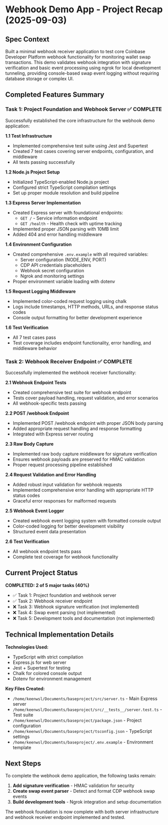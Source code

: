 # Webhook Demo App - Project Recap (2025-09-03)

## Spec Context

Built a minimal webhook receiver application to test core Coinbase Developer Platform webhook functionality for monitoring wallet swap transactions. This demo validates webhook integration with signature verification and basic event processing using ngrok for local development tunneling, providing console-based swap event logging without requiring database storage or complex UI.

## Completed Features Summary

### Task 1: Project Foundation and Webhook Server ✅ COMPLETE

Successfully established the core infrastructure for the webhook demo application:

**1.1 Test Infrastructure**
- Implemented comprehensive test suite using Jest and Supertest
- Created 7 test cases covering server endpoints, configuration, and middleware
- All tests passing successfully

**1.2 Node.js Project Setup**
- Initialized TypeScript-enabled Node.js project
- Configured strict TypeScript compilation settings
- Set up proper module resolution and build pipeline

**1.3 Express Server Implementation**
- Created Express server with foundational endpoints:
  - `GET /` - Service information endpoint
  - `GET /health` - Health check with uptime tracking
- Implemented proper JSON parsing with 10MB limit
- Added 404 and error handling middleware

**1.4 Environment Configuration**
- Created comprehensive `.env.example` with all required variables:
  - Server configuration (NODE_ENV, PORT)
  - CDP API credentials placeholders
  - Webhook secret configuration
  - Ngrok and monitoring settings
- Proper environment variable loading with dotenv

**1.5 Request Logging Middleware**
- Implemented color-coded request logging using chalk
- Logs include timestamps, HTTP methods, URLs, and response status codes
- Console output formatting for better development experience

**1.6 Test Verification**
- All 7 test cases pass
- Test coverage includes endpoint functionality, error handling, and middleware behavior

### Task 2: Webhook Receiver Endpoint ✅ COMPLETE

Successfully implemented the webhook receiver functionality:

**2.1 Webhook Endpoint Tests**
- Created comprehensive test suite for webhook endpoint
- Tests cover payload handling, request validation, and error scenarios
- All webhook-specific tests passing

**2.2 POST /webhook Endpoint**
- Implemented POST /webhook endpoint with proper JSON body parsing
- Added appropriate request handling and response formatting
- Integrated with Express server routing

**2.3 Raw Body Capture**
- Implemented raw body capture middleware for signature verification
- Ensures webhook payloads are preserved for HMAC validation
- Proper request processing pipeline established

**2.4 Request Validation and Error Handling**
- Added robust input validation for webhook requests
- Implemented comprehensive error handling with appropriate HTTP status codes
- Graceful error responses for malformed requests

**2.5 Webhook Event Logger**
- Created webhook event logging system with formatted console output
- Color-coded logging for better development visibility
- Structured event data presentation

**2.6 Test Verification**
- All webhook endpoint tests pass
- Complete test coverage for webhook functionality

## Current Project Status

**COMPLETED: 2 of 5 major tasks (40%)**

- ✅ Task 1: Project foundation and webhook server
- ✅ Task 2: Webhook receiver endpoint
- ❌ Task 3: Webhook signature verification (not implemented) 
- ❌ Task 4: Swap event parsing (not implemented)
- ❌ Task 5: Development tools and documentation (not implemented)

## Technical Implementation Details

**Technologies Used:**
- TypeScript with strict compilation
- Express.js for web server
- Jest + Supertest for testing
- Chalk for colored console output
- Dotenv for environment management

**Key Files Created:**
- `/home/keenwsl/Documents/baseproject/src/server.ts` - Main Express server
- `/home/keenwsl/Documents/baseproject/src/__tests__/server.test.ts` - Test suite
- `/home/keenwsl/Documents/baseproject/package.json` - Project configuration
- `/home/keenwsl/Documents/baseproject/tsconfig.json` - TypeScript settings
- `/home/keenwsl/Documents/baseproject/.env.example` - Environment template

## Next Steps

To complete the webhook demo application, the following tasks remain:

1. **Add signature verification** - HMAC validation for security 
2. **Create swap event parser** - Detect and format CDP webhook swap events
3. **Build development tools** - Ngrok integration and setup documentation

The webhook foundation is now complete with both server infrastructure and webhook receiver endpoint implemented and tested.